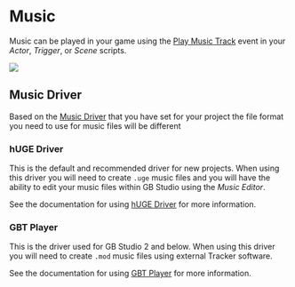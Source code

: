 # Music

Music can be played in your game using the [Play Music Track](/docs/scripting/#music-events) event in your *Actor*, *Trigger*, or *Scene* scripts.

<img src="/de/img/events/music-play-v3.png" className="event-preview" />

## Music Driver

Based on the [Music Driver](/docs/settings/#music-driver) that you have set for your project the file format you need to use for music files will be different

### hUGE Driver

This is the default and recommended driver for new projects. When using this driver you will need to create `.uge` music files and you will have the ability to edit your music files within GB Studio using the _Music Editor_.

See the documentation for using [hUGE Driver](/docs/assets/music/music-huge) for more information.

### GBT Player

This is the driver used for GB Studio 2 and below. When using this driver you will need to create `.mod` music files using external Tracker software.

See the documentation for using [GBT Player](/docs/assets/music/music-gbt) for more information.

